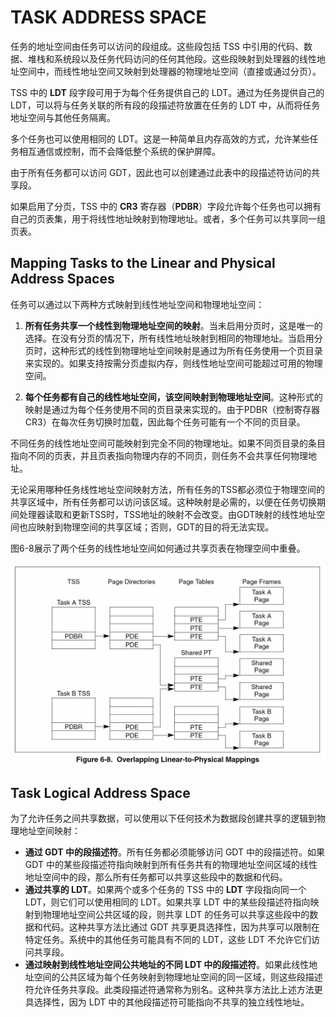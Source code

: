 # TASK ADDRESS SPACE

任务的地址空间由任务可以访问的段组成。这些段包括 TSS 中引用的代码、数据、堆栈和系统段以及任务代码访问的任何其他段。这些段映射到处理器的线性地址空间中，而线性地址空间又映射到处理器的物理地址空间（直接或通过分页）。

TSS 中的 **LDT** 段字段可用于为每个任务提供自己的 LDT。通过为任务提供自己的 LDT，可以将与任务关联的所有段的段描述符放置在任务的 LDT 中，从而将任务地址空间与其他任务隔离。

多个任务也可以使用相同的 LDT。这是一种简单且内存高效的方式，允许某些任务相互通信或控制，而不会降低整个系统的保护屏障。

由于所有任务都可以访问 GDT，因此也可以创建通过此表中的段描述符访问的共享段。

如果启用了分页，TSS 中的 **CR3** 寄存器（**PDBR**）字段允许每个任务也可以拥有自己的页表集，用于将线性地址映射到物理地址。或者，多个任务可以共享同一组页表。

##  Mapping Tasks to the Linear and Physical Address Spaces

任务可以通过以下两种方式映射到线性地址空间和物理地址空间：

1. **所有任务共享一个线性到物理地址空间的映射**。当未启用分页时，这是唯一的选择。在没有分页的情况下，所有线性地址映射到相同的物理地址。当启用分页时，这种形式的线性到物理地址空间映射是通过为所有任务使用一个页目录来实现的。如果支持按需分页虚拟内存，则线性地址空间可能超过可用的物理空间。

2. **每个任务都有自己的线性地址空间，该空间映射到物理地址空间**。这种形式的映射是通过为每个任务使用不同的页目录来实现的。由于PDBR（控制寄存器CR3）在每次任务切换时加载，因此每个任务可能有一个不同的页目录。

不同任务的线性地址空间可能映射到完全不同的物理地址。如果不同页目录的条目指向不同的页表，并且页表指向物理内存的不同页，则任务不会共享任何物理地址。

无论采用哪种任务线性地址空间映射方法，所有任务的TSS都必须位于物理空间的共享区域中，所有任务都可以访问该区域。这种映射是必需的，以便在任务切换期间处理器读取和更新TSS时，TSS地址的映射不会改变。由GDT映射的线性地址空间也应映射到物理空间的共享区域；否则，GDT的目的将无法实现。

图6-8展示了两个任务的线性地址空间如何通过共享页表在物理空间中重叠。

![](/static/images/2502/p060.png)

##  Task Logical Address Space

为了允许任务之间共享数据，可以使用以下任何技术为数据段创建共享的逻辑到物理地址空间映射：
- **通过 GDT 中的段描述符**。所有任务都必须能够访问 GDT 中的段描述符。如果 GDT 中的某些段描述符指向映射到所有任务共有的物理地址空间区域的线性地址空间中的段，那么所有任务都可以共享这些段中的数据和代码。  
- **通过共享的 LDT**。如果两个或多个任务的 TSS 中的 **LDT** 字段指向同一个 LDT，则它们可以使用相同的 LDT。如果共享 LDT 中的某些段描述符指向映射到物理地址空间公共区域的段，则共享 LDT 的任务可以共享这些段中的数据和代码。这种共享方法比通过 GDT 共享更具选择性，因为共享可以限制在特定任务。系统中的其他任务可能具有不同的 LDT，这些 LDT 不允许它们访问共享段。  
- **通过映射到线性地址空间公共地址的不同 LDT 中的段描述符**。如果此线性地址空间的公共区域为每个任务映射到物理地址空间的同一区域，则这些段描述符允许任务共享段。此类段描述符通常称为别名。这种共享方法比上述方法更具选择性，因为 LDT 中的其他段描述符可能指向不共享的独立线性地址。

